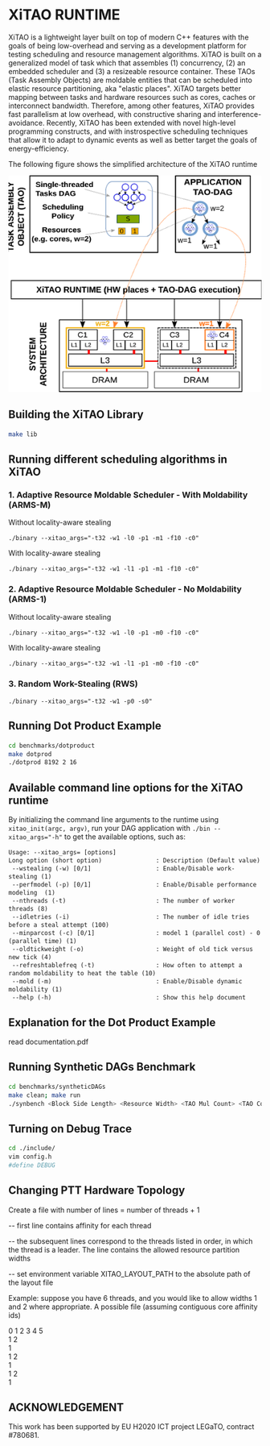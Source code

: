 # XiTAO RUNTIME #
XiTAO is a lightweight layer built on top of modern C++ features with the goals of being low-overhead and serving as a development platform for testing scheduling and resource management algorithms. XiTAO is built on a generalized model of task which that assembles (1) concurrency, (2) an embedded scheduler and (3) a resizeable resource container. These TAOs (Task Assembly Objects) are moldable entities that can be scheduled into elastic resource partitioning, aka "elastic places". XiTAO targets better mapping between tasks and hardware resources such as cores, caches or interconnect bandwidth. Therefore, among other features, XiTAO provides fast parallelism at low overhead, with constructive sharing and interference-avoidance. Recently, XiTAO has been extended with novel high-level programming constructs, and with instrospective scheduling techniques that allow it to adapt to dynamic events as well as better target the goals of energy-efficiency. 

The following figure shows the simplified architecture of the XiTAO runtime


![Image of the XiTAO Arch](xitao_arch.png)

## Building the XiTAO Library ##
```bash
make lib
```
## Running different scheduling algorithms in XiTAO ##

### 1. Adaptive Resource Moldable Scheduler - With Moldability (ARMS-M) ###
Without locality-aware stealing
```
./binary --xitao_args="-t32 -w1 -l0 -p1 -m1 -f10 -c0"
```
With locality-aware stealing
```
./binary --xitao_args="-t32 -w1 -l1 -p1 -m1 -f10 -c0"
```
### 2. Adaptive Resource Moldable Scheduler - No Moldability (ARMS-1) ###
Without locality-aware stealing
```
./binary --xitao_args="-t32 -w1 -l0 -p1 -m0 -f10 -c0"
```
With locality-aware stealing
```
./binary --xitao_args="-t32 -w1 -l1 -p1 -m0 -f10 -c0"
```
### 3. Random Work-Stealing (RWS) ###
```
./binary --xitao_args="-t32 -w1 -p0 -s0"
```

## Running Dot Product Example ##
```bash
cd benchmarks/dotproduct
make dotprod
./dotprod 8192 2 16
```
## Available command line options for the XiTAO runtime ##
By initializing the command line arguments to the runtime using ```xitao_init(argc, argv)```, run your DAG application with ```./bin --xitao_args="-h"``` to get the available options, such as:
```
Usage: --xitao_args= [options]
Long option (short option)               : Description (Default value)
 --wstealing (-w) [0/1]                  : Enable/Disable work-stealing (1)
 --perfmodel (-p) [0/1]                  : Enable/Disable performance modeling  (1)
 --nthreads (-t)                         : The number of worker threads (8)
 --idletries (-i)                        : The number of idle tries before a steal attempt (100)
 --minparcost (-c) [0/1]                 : model 1 (parallel cost) - 0 (parallel time) (1)
 --oldtickweight (-o)                    : Weight of old tick versus new tick (4)
 --refreshtablefreq (-t)                 : How often to attempt a random moldability to heat the table (10)
 --mold (-m)                             : Enable/Disable dynamic moldability (1)
 --help (-h)                             : Show this help document

```

## Explanation for the Dot Product Example ##
read documentation.pdf


## Running Synthetic DAGs Benchmark ##
```bash
cd benchmarks/syntheticDAGs
make clean; make run
./synbench <Block Side Length> <Resource Width> <TAO Mul Count> <TAO Copy Count> <TAO Stencil Count> <Degree of Parallelism>
```

## Turning on Debug Trace ##
```bash
cd ./include/
vim config.h
#define DEBUG
```

## Changing PTT Hardware Topology ##
Create a file with number of lines = number of threads + 1

-- first line contains affinity for each thread

-- the subsequent lines correspond to the threads listed in order, in which the thread is a leader. The line contains the allowed resource partition widths

-- set environment variable XITAO_LAYOUT_PATH to the absolute path of the layout file

Example: suppose you have 6 threads, and you would like to allow widths 1 and 2 where appropriate. A possible file (assuming contiguous core affinity ids)

0 1 2 3 4 5  
1 2  
1  
1 2  
1  
1 2  
1  


## ACKNOWLEDGEMENT ##
This work has been supported by EU H2020 ICT project LEGaTO, contract #780681.

